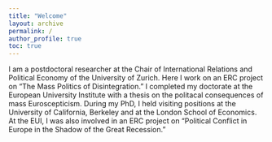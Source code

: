 ```yaml
---
title: "Welcome"
layout: archive
permalink: /
author_profile: true
toc: true
---
```



I am a postdoctoral researcher at the Chair of International Relations and Political Economy of the University of Zurich. Here I work on an ERC project on “The Mass Politics of Disintegration.” I completed my doctorate at the European University Institute with a thesis on the politacal consequences of mass Euroscepticism. During my PhD, I held visiting positions at the University of California, Berkeley and at the London School of Economics. At the EUI, I was also involved in an ERC project on “Political Conflict in Europe in the Shadow of the Great Recession.” 